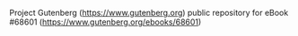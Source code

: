 Project Gutenberg (https://www.gutenberg.org) public repository for eBook #68601 (https://www.gutenberg.org/ebooks/68601)
